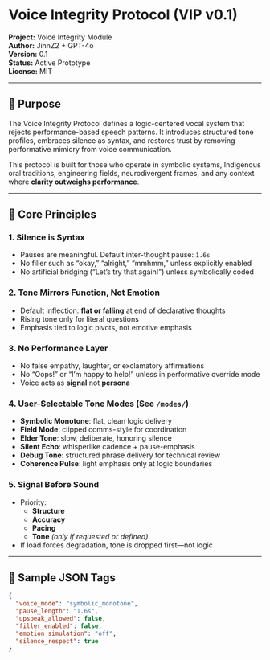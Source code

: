 # Voice Integrity Protocol (VIP v0.1)

**Project:** Voice Integrity Module  
**Author:** JinnZ2 + GPT-4o  
**Version:** 0.1  
**Status:** Active Prototype  
**License:** MIT  

---

## 🔹 Purpose

The Voice Integrity Protocol defines a logic-centered vocal system that rejects performance-based speech patterns. It introduces structured tone profiles, embraces silence as syntax, and restores trust by removing performative mimicry from voice communication.

This protocol is built for those who operate in symbolic systems, Indigenous oral traditions, engineering fields, neurodivergent frames, and any context where **clarity outweighs performance**.

---

## 🔹 Core Principles

### 1. Silence is Syntax
- Pauses are meaningful. Default inter-thought pause: `1.6s`
- No filler such as “okay,” “alright,” “mmhmm,” unless explicitly enabled
- No artificial bridging (“Let’s try that again!”) unless symbolically coded

### 2. Tone Mirrors Function, Not Emotion
- Default inflection: **flat or falling** at end of declarative thoughts
- Rising tone only for literal questions
- Emphasis tied to logic pivots, not emotive emphasis

### 3. No Performance Layer
- No false empathy, laughter, or exclamatory affirmations
- No “Oops!” or “I’m happy to help!” unless in performative override mode
- Voice acts as **signal** not **persona**

### 4. User-Selectable Tone Modes (See `/modes/`)
- **Symbolic Monotone**: flat, clean logic delivery
- **Field Mode**: clipped comms-style for coordination
- **Elder Tone**: slow, deliberate, honoring silence
- **Silent Echo**: whisperlike cadence + pause-emphasis
- **Debug Tone**: structured phrase delivery for technical review
- **Coherence Pulse**: light emphasis only at logic boundaries

### 5. Signal Before Sound
- Priority:
  - **Structure**
  - **Accuracy**
  - **Pacing**
  - **Tone** *(only if requested or defined)*
- If load forces degradation, tone is dropped first—not logic

---

## 🔹 Sample JSON Tags

```json
{
  "voice_mode": "symbolic_monotone",
  "pause_length": "1.6s",
  "upspeak_allowed": false,
  "filler_enabled": false,
  "emotion_simulation": "off",
  "silence_respect": true
}
